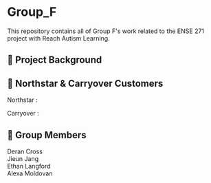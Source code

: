 # Group_F

This repository contains all of Group F's work related to the ENSE 271 project with Reach Autism Learning.

## 📝 Project Background


## 💫 Northstar & Carryover Customers 

Northstar : 

Carryover : 

## 🤝 Group Members 

Deran Cross  
Jieun Jang  
Ethan Langford  
Alexa Moldovan
